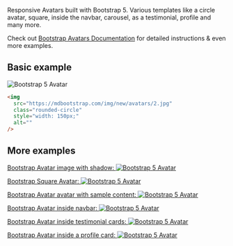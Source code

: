 
Responsive Avatars built with Bootstrap 5. Various templates like a circle avatar, square, inside the navbar, carousel, as a testimonial, profile and many more.

Check out [Bootstrap Avatars Documentation](https://mdbootstrap.com/docs/standard/extended/avatar/) for detailed instructions & even more examples.

## Basic example

![Bootstrap 5 Avatar](https://mdbootstrap.com/img/Marketing/github/avatar/basic.png)

```html
<img
  src="https://mdbootstrap.com/img/new/avatars/2.jpg"
  class="rounded-circle"
  style="width: 150px;"
  alt=""
/>
```

## More examples

[Bootstrap Avatar image with shadow:
![Bootstrap 5 Avatar](https://mdbootstrap.com/img/Marketing/github/avatar/shadow.png)](https://mdbootstrap.com/docs/standard/extended/avatar/#section-with-shadows)

[Bootstrap Square Avatar:
![Bootstrap 5 Avatar](https://mdbootstrap.com/img/Marketing/github/avatar/square.png)](https://mdbootstrap.com/docs/standard/extended/avatar/#section-square)

[Bootstrap Avatar avatar with sample content:
![Bootstrap 5 Avatar](https://mdbootstrap.com/img/Marketing/github/avatar/content.png)](https://mdbootstrap.com/docs/standard/extended/avatar/#section-with-content)

[Bootstrap Avatar inside navbar:
![Bootstrap 5 Avatar](https://mdbootstrap.com/img/Marketing/github/avatar/navbar.png)](https://mdbootstrap.com/docs/standard/extended/avatar/#section-inside-the-navbar)

[Bootstrap Avatar inside testimonial cards:
![Bootstrap 5 Avatar](https://mdbootstrap.com/img/Marketing/github/avatar/testimonials.png)](https://mdbootstrap.com/docs/standard/extended/avatar/#section-testimonials)

[Bootstrap Avatar inside a profile card:
![Bootstrap 5 Avatar](https://mdbootstrap.com/img/Marketing/github/avatar/profile.png)](https://mdbootstrap.com/docs/standard/extended/avatar/#section-profile)

